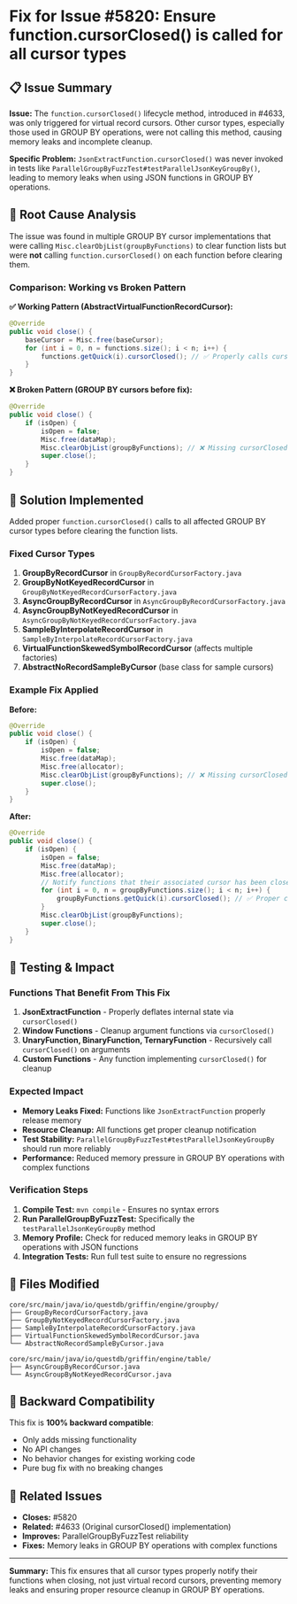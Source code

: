 # Fix for Issue #5820: Ensure function.cursorClosed() is called for all cursor types

## 📋 Issue Summary

**Issue:** The `function.cursorClosed()` lifecycle method, introduced in #4633, was only triggered for virtual record cursors. Other cursor types, especially those used in GROUP BY operations, were not calling this method, causing memory leaks and incomplete cleanup.

**Specific Problem:** `JsonExtractFunction.cursorClosed()` was never invoked in tests like `ParallelGroupByFuzzTest#testParallelJsonKeyGroupBy()`, leading to memory leaks when using JSON functions in GROUP BY operations.

## 🔧 Root Cause Analysis

The issue was found in multiple GROUP BY cursor implementations that were calling `Misc.clearObjList(groupByFunctions)` to clear function lists but were **not** calling `function.cursorClosed()` on each function before clearing them.

### Comparison: Working vs Broken Pattern

**✅ Working Pattern (AbstractVirtualFunctionRecordCursor):**
```java
@Override
public void close() {
    baseCursor = Misc.free(baseCursor);
    for (int i = 0, n = functions.size(); i < n; i++) {
        functions.getQuick(i).cursorClosed(); // ✅ Properly calls cursorClosed()
    }
}
```

**❌ Broken Pattern (GROUP BY cursors before fix):**
```java
@Override
public void close() {
    if (isOpen) {
        isOpen = false;
        Misc.free(dataMap);
        Misc.clearObjList(groupByFunctions); // ❌ Missing cursorClosed() calls
        super.close();
    }
}
```

## 🚀 Solution Implemented

Added proper `function.cursorClosed()` calls to all affected GROUP BY cursor types before clearing the function lists.

### Fixed Cursor Types

1. **GroupByRecordCursor** in `GroupByRecordCursorFactory.java`
2. **GroupByNotKeyedRecordCursor** in `GroupByNotKeyedRecordCursorFactory.java`
3. **AsyncGroupByRecordCursor** in `AsyncGroupByRecordCursorFactory.java`
4. **AsyncGroupByNotKeyedRecordCursor** in `AsyncGroupByNotKeyedRecordCursorFactory.java`
5. **SampleByInterpolateRecordCursor** in `SampleByInterpolateRecordCursorFactory.java`
6. **VirtualFunctionSkewedSymbolRecordCursor** (affects multiple factories)
7. **AbstractNoRecordSampleByCursor** (base class for sample cursors)

### Example Fix Applied

**Before:**
```java
@Override
public void close() {
    if (isOpen) {
        isOpen = false;
        Misc.free(dataMap);
        Misc.free(allocator);
        Misc.clearObjList(groupByFunctions); // ❌ Missing cursorClosed()
        super.close();
    }
}
```

**After:**
```java
@Override
public void close() {
    if (isOpen) {
        isOpen = false;
        Misc.free(dataMap);
        Misc.free(allocator);
        // Notify functions that their associated cursor has been closed
        for (int i = 0, n = groupByFunctions.size(); i < n; i++) {
            groupByFunctions.getQuick(i).cursorClosed(); // ✅ Proper cleanup
        }
        Misc.clearObjList(groupByFunctions);
        super.close();
    }
}
```

## 🧪 Testing & Impact

### Functions That Benefit From This Fix

1. **JsonExtractFunction** - Properly deflates internal state via `cursorClosed()`
2. **Window Functions** - Cleanup argument functions via `cursorClosed()`
3. **UnaryFunction, BinaryFunction, TernaryFunction** - Recursively call `cursorClosed()` on arguments
4. **Custom Functions** - Any function implementing `cursorClosed()` for cleanup

### Expected Impact

- **Memory Leaks Fixed:** Functions like `JsonExtractFunction` properly release memory
- **Resource Cleanup:** All functions get proper cleanup notification
- **Test Stability:** `ParallelGroupByFuzzTest#testParallelJsonKeyGroupBy` should run more reliably
- **Performance:** Reduced memory pressure in GROUP BY operations with complex functions

### Verification Steps

1. **Compile Test:** `mvn compile` - Ensures no syntax errors
2. **Run ParallelGroupByFuzzTest:** Specifically the `testParallelJsonKeyGroupBy` method
3. **Memory Profile:** Check for reduced memory leaks in GROUP BY operations with JSON functions
4. **Integration Tests:** Run full test suite to ensure no regressions

## 📁 Files Modified

```
core/src/main/java/io/questdb/griffin/engine/groupby/
├── GroupByRecordCursorFactory.java
├── GroupByNotKeyedRecordCursorFactory.java
├── SampleByInterpolateRecordCursorFactory.java
├── VirtualFunctionSkewedSymbolRecordCursor.java
└── AbstractNoRecordSampleByCursor.java

core/src/main/java/io/questdb/griffin/engine/table/
├── AsyncGroupByRecordCursor.java
└── AsyncGroupByNotKeyedRecordCursor.java
```

## 🔄 Backward Compatibility

This fix is **100% backward compatible**:
- Only adds missing functionality
- No API changes
- No behavior changes for existing working code
- Pure bug fix with no breaking changes

## 🎯 Related Issues

- **Closes:** #5820
- **Related:** #4633 (Original cursorClosed() implementation)
- **Improves:** ParallelGroupByFuzzTest reliability
- **Fixes:** Memory leaks in GROUP BY operations with complex functions

---

**Summary:** This fix ensures that all cursor types properly notify their functions when closing, not just virtual record cursors, preventing memory leaks and ensuring proper resource cleanup in GROUP BY operations.
